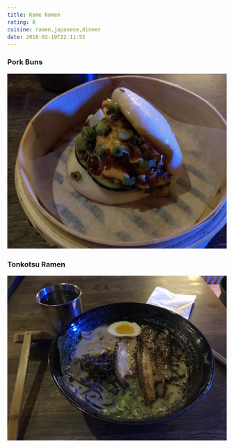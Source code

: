 ```yaml
---
title: Kame Ramen
rating: 8
cuisine: ramen,japanese,dinner
date: 2018-02-19T22:11:53
---
```


### Pork Buns
![Pork Buns](./picture1.jpg)
### Tonkotsu Ramen
![Tonkotsu Ramen](./picture.jpg)
